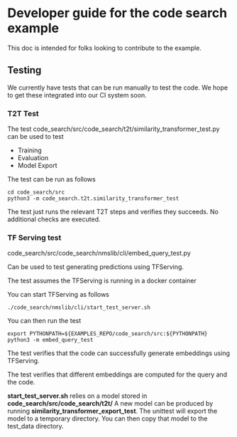 # Developer guide for the code search example

This doc is intended for folks looking to contribute to the example.

## Testing

We currently have tests that can be run manually to test the code. 
We hope to get these integrated into our CI system soon.

### T2T Test

The test code_search/src/code_search/t2t/similarity_transformer_test.py
can be used to test 

   * Training
   * Evaluation
   * Model Export

The test can be run as follows

```
cd code_search/src
python3 -m code_search.t2t.similarity_transformer_test
```
The test just runs the relevant T2T steps and verifies they succeeds. No additional
checks are executed.


### TF Serving test

code_search/src/code_search/nmslib/cli/embed_query_test.py


Can be used to test generating predictions using TFServing.

The test assumes the TFServing is running in a docker container

You can start TFServing as follows

```
./code_search/nmslib/cli/start_test_server.sh 
```

You can then run the test

```
export PYTHONPATH=${EXAMPLES_REPO/code_search/src:${PYTHONPATH}
python3 -m embed_query_test
```

The test verifies that the code can successfully generate embeddings using TFServing.

The test verifies that different embeddings are computed for the query and the code.

**start_test_server.sh** relies on a model stored in **code_search/src/code_search/t2t/**
A new model can be produced by running **similarity_transformer_export_test**. The unittest
will export the model to a temporary directory. You can then copy that model to the test_data
directory.